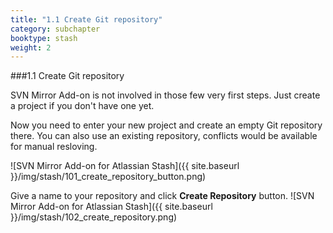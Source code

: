 ```yaml
---
title: "1.1 Create Git repository"
category: subchapter
booktype: stash
weight: 2
---
```


###1.1 Create Git repository

SVN Mirror Add-on is not involved in those few very first steps. Just create a project if you don't have one yet.

Now you need to enter your new project and create an empty Git repository there.
You can also use an existing repository, conflicts would be available for manual resloving.

![SVN Mirror Add-on for Atlassian Stash]({{ site.baseurl }}/img/stash/101_create_repository_button.png)

Give a name to your repository and click **Create Repository** button.
![SVN Mirror Add-on for Atlassian Stash]({{ site.baseurl }}/img/stash/102_create_repository.png)

[](#up)